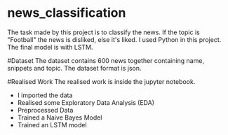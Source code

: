 # news_classification
The task made by this project is to classify the news. If the topic is "Football" the news is disliked, else it's liked. I used Python in this project. The final model is with LSTM. 

#Dataset
The dataset contains 600 news together containing name, snippets and topic. The dataset format is json.

#Realised Work
The realised work is inside the jupyter notebook. 
* I imported the data
* Realised some Exploratory Data Analysis (EDA)
* Preprocessed Data
* Trained a Naive Bayes Model
* Trained an LSTM model


